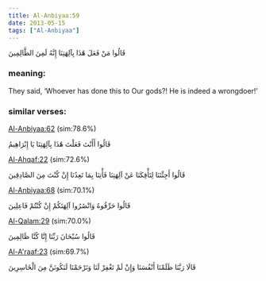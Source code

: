 ```yaml
---
title: Al-Anbiyaa:59
date: 2013-05-15
tags: ["Al-Anbiyaa"]
---
```

قَالُوا مَنْ فَعَلَ هَٰذَا بِآلِهَتِنَا إِنَّهُ لَمِنَ الظَّالِمِينَ
### meaning: 
They said, ‘Whoever has done this to Our gods?! He is indeed a wrongdoer!’
### similar verses: 

[Al-Anbiyaa:62](/21/62) (sim:78.6%)

قَالُوا أَأَنْتَ فَعَلْتَ هَٰذَا بِآلِهَتِنَا يَا إِبْرَاهِيمُ

[Al-Ahqaf:22](/46/22) (sim:72.6%)

قَالُوا أَجِئْتَنَا لِتَأْفِكَنَا عَنْ آلِهَتِنَا فَأْتِنَا بِمَا تَعِدُنَا إِنْ كُنْتَ مِنَ الصَّادِقِينَ

[Al-Anbiyaa:68](/21/68) (sim:70.1%)

قَالُوا حَرِّقُوهُ وَانْصُرُوا آلِهَتَكُمْ إِنْ كُنْتُمْ فَاعِلِينَ

[Al-Qalam:29](/68/29) (sim:70.0%)

قَالُوا سُبْحَانَ رَبِّنَا إِنَّا كُنَّا ظَالِمِينَ

[Al-A'raaf:23](/7/23) (sim:69.7%)

قَالَا رَبَّنَا ظَلَمْنَا أَنْفُسَنَا وَإِنْ لَمْ تَغْفِرْ لَنَا وَتَرْحَمْنَا لَنَكُونَنَّ مِنَ الْخَاسِرِينَ
